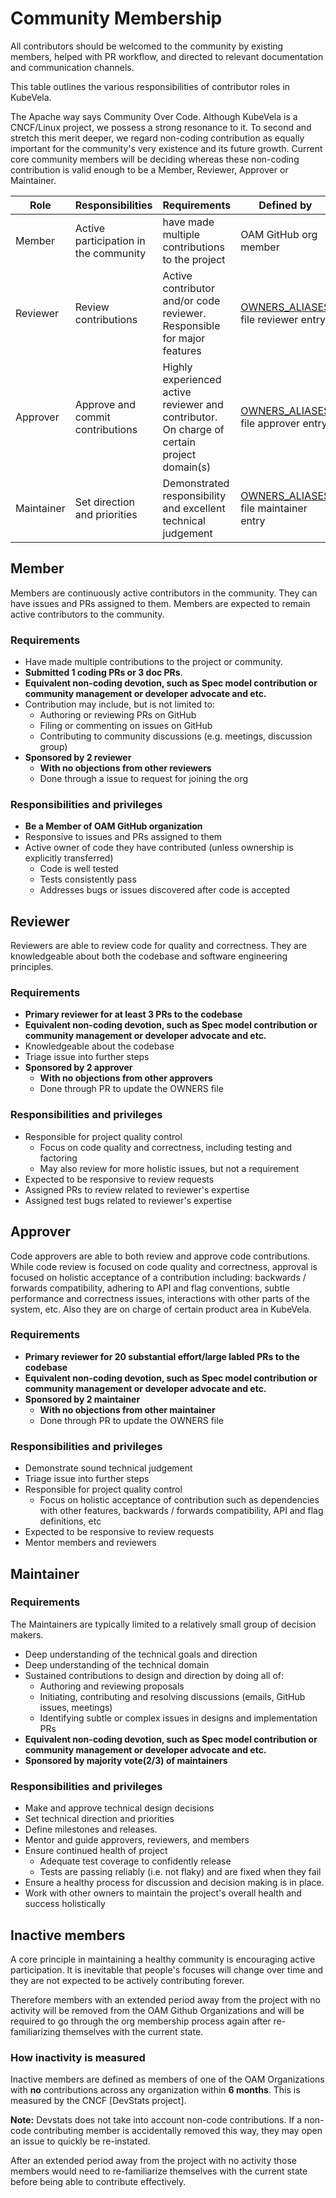 # Community Membership

All contributors should be welcomed to the community by existing members, helped with PR workflow, and directed to relevant documentation and communication channels.

This table outlines the various responsibilities of contributor roles in
KubeVela.

The Apache way says Community Over Code. Although KubeVela is a CNCF/Linux project, we possess a strong resonance to it. To second and stretch this merit deeper, we regard non-coding contribution as equally important for the community's very existence and its future growth. Current core community members will be deciding whereas these non-coding contribution is valid enough to be a Member, Reviewer, Approver or Maintainer.

| Role | Responsibilities | Requirements | Defined by |
| -----| ---------------- | ------------ | -------|
| Member | Active participation in the community | have made multiple contributions to the project | OAM GitHub org member|
| Reviewer | Review contributions |  Active contributor and/or code reviewer. Responsible for major features | [OWNERS_ALIASES](https://github.com/oam-dev/kubevela/blob/master/OWNERS_ALIASES) file reviewer entry |
| Approver | Approve and commit contributions | Highly experienced active reviewer and contributor. On charge of certain project domain(s) | [OWNERS_ALIASES](https://github.com/oam-dev/kubevela/blob/master/OWNERS_ALIASES) file approver entry|
| Maintainer | Set direction and priorities | Demonstrated responsibility and excellent technical judgement | [OWNERS_ALIASES](https://github.com/oam-dev/kubevela/blob/master/OWNERS_ALIASES) file maintainer entry |

## Member
Members are continuously active contributors in the community. They can have issues and PRs assigned to them. Members are expected to remain active contributors to the community.

### Requirements
- Have made multiple contributions to the project or community.
- **Submitted 1 coding PRs or 3 doc PRs**.
- **Equivalent non-coding devotion, such as Spec model contribution or community management or developer advocate and etc.**
- Contribution may include, but is not limited to:
   - Authoring or reviewing PRs on GitHub
   - Filing or commenting on issues on GitHub
   - Contributing to community discussions (e.g. meetings, discussion group)
- **Sponsored by 2 reviewer**
   - **With no objections from other reviewers**
   - Done through a issue to request for joining the org

### Responsibilities and privileges
- **Be a Member of OAM GitHub organization**
- Responsive to issues and PRs assigned to them
- Active owner of code they have contributed (unless ownership is explicitly transferred)
   - Code is well tested
   - Tests consistently pass
   - Addresses bugs or issues discovered after code is accepted

## Reviewer
Reviewers are able to review code for quality and correctness. They are knowledgeable about both the codebase and software engineering principles.
### Requirements
- **Primary reviewer for at least 3 PRs to the codebase**
- **Equivalent non-coding devotion, such as Spec model contribution or community management or developer advocate and etc.**
- Knowledgeable about the codebase
- Triage issue into further steps
- **Sponsored by 2 approver**
   - **With no objections from other approvers**
   - Done through PR to update the OWNERS file

### Responsibilities and privileges
- Responsible for project quality control
   - Focus on code quality and correctness, including testing and factoring
   - May also review for more holistic issues, but not a requirement
- Expected to be responsive to review requests
- Assigned PRs to review related to reviewer's expertise
- Assigned test bugs related to reviewer's expertise

## Approver
Code approvers are able to both review and approve code contributions. While code review is focused on code quality and correctness, approval is focused on holistic acceptance of a contribution including: backwards / forwards compatibility, adhering to API and flag conventions, subtle performance and correctness issues, interactions with other parts of the system, etc.
Also they are on charge of certain product area in KubeVela.

### Requirements
- **Primary reviewer for 20 substantial effort/large labled PRs to the codebase**
- **Equivalent non-coding devotion, such as Spec model contribution or community management or developer advocate and etc.**
- **Sponsored by 2 maintainer**
   - **With no objections from other maintainer**
   - Done through PR to update the OWNERS file

### Responsibilities and privileges
- Demonstrate sound technical judgement
- Triage issue into further steps
- Responsible for project quality control
   - Focus on holistic acceptance of contribution such as dependencies with other features, backwards / forwards compatibility, API and flag definitions, etc
- Expected to be responsive to review requests
- Mentor members and reviewers

## Maintainer
### Requirements
The Maintainers are typically limited to a relatively small group of decision makers.
- Deep understanding of the technical goals and direction
- Deep understanding of the technical domain
- Sustained contributions to design and direction by doing all of:
   - Authoring and reviewing proposals
   - Initiating, contributing and resolving discussions (emails, GitHub issues, meetings)
   - Identifying subtle or complex issues in designs and implementation PRs
- **Equivalent non-coding devotion, such as Spec model contribution or community management or developer advocate and etc.**
- **Sponsored by majority vote(2/3) of maintainers**

### Responsibilities and privileges
- Make and approve technical design decisions
- Set technical direction and priorities
- Define milestones and releases.
- Mentor and guide approvers, reviewers, and members
- Ensure continued health of project
   - Adequate test coverage to confidently release
   - Tests are passing reliably (i.e. not flaky) and are fixed when they fail
- Ensure a healthy process for discussion and decision making is in place.
- Work with other owners to maintain the project's overall health and success holistically

## Inactive members

A core principle in maintaining a healthy community is encouraging active
participation. It is inevitable that people's focuses will change over time and
they are not expected to be actively contributing forever.

Therefore members with an extended period away from the project with no activity
will be removed from the OAM Github Organizations and will be required to
go through the org membership process again after re-familiarizing themselves
with the current state.


### How inactivity is measured

Inactive members are defined as members of one of the OAM Organizations
with **no** contributions across any organization within **6 months**. This is
measured by the CNCF [DevStats project].

**Note:** Devstats does not take into account non-code contributions. If a
non-code contributing member is accidentally removed this way, they may open an
issue to quickly be re-instated.

After an extended period away from the project with no activity
those members would need to re-familiarize themselves with the current state
before being able to contribute effectively.
